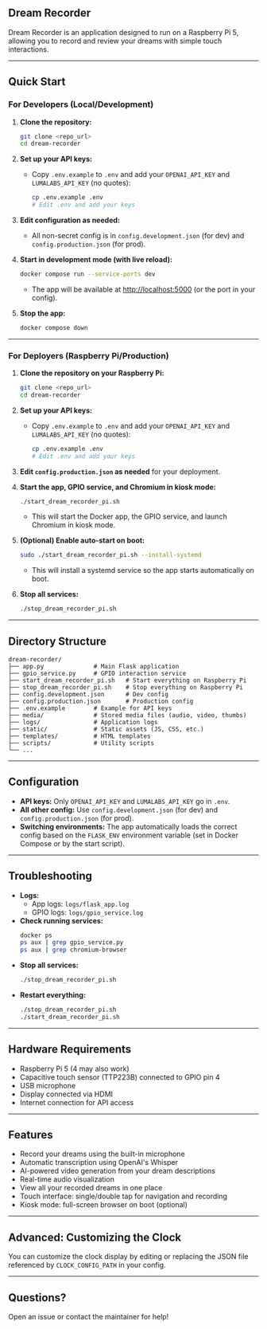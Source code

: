 ## Dream Recorder

Dream Recorder is an application designed to run on a Raspberry Pi 5, allowing you to record and review your dreams with simple touch interactions.

---

## Quick Start

### For Developers (Local/Development)

1. **Clone the repository:**
   ```bash
   git clone <repo_url>
   cd dream-recorder
   ```

2. **Set up your API keys:**
   - Copy `.env.example` to `.env` and add your `OPENAI_API_KEY` and `LUMALABS_API_KEY` (no quotes):
     ```bash
     cp .env.example .env
     # Edit .env and add your keys
     ```

3. **Edit configuration as needed:**
   - All non-secret config is in `config.development.json` (for dev) and `config.production.json` (for prod).

4. **Start in development mode (with live reload):**
   ```bash
   docker compose run --service-ports dev
   ```
   - The app will be available at [http://localhost:5000](http://localhost:5000) (or the port in your config).

5. **Stop the app:**
   ```bash
   docker compose down
   ```

---

### For Deployers (Raspberry Pi/Production)

1. **Clone the repository on your Raspberry Pi:**
   ```bash
   git clone <repo_url>
   cd dream-recorder
   ```

2. **Set up your API keys:**
   - Copy `.env.example` to `.env` and add your `OPENAI_API_KEY` and `LUMALABS_API_KEY` (no quotes):
     ```bash
     cp .env.example .env
     # Edit .env and add your keys
     ```

3. **Edit `config.production.json` as needed** for your deployment.

4. **Start the app, GPIO service, and Chromium in kiosk mode:**
   ```bash
   ./start_dream_recorder_pi.sh
   ```
   - This will start the Docker app, the GPIO service, and launch Chromium in kiosk mode.

5. **(Optional) Enable auto-start on boot:**
   ```bash
   sudo ./start_dream_recorder_pi.sh --install-systemd
   ```
   - This will install a systemd service so the app starts automatically on boot.

6. **Stop all services:**
   ```bash
   ./stop_dream_recorder_pi.sh
   ```

---

## Directory Structure

```
dream-recorder/
├── app.py              # Main Flask application
├── gpio_service.py     # GPIO interaction service
├── start_dream_recorder_pi.sh   # Start everything on Raspberry Pi
├── stop_dream_recorder_pi.sh    # Stop everything on Raspberry Pi
├── config.development.json      # Dev config
├── config.production.json       # Production config
├── .env.example        # Example for API keys
├── media/              # Stored media files (audio, video, thumbs)
├── logs/               # Application logs
├── static/             # Static assets (JS, CSS, etc.)
├── templates/          # HTML templates
├── scripts/            # Utility scripts
└── ...
```

---

## Configuration

- **API keys:** Only `OPENAI_API_KEY` and `LUMALABS_API_KEY` go in `.env`.
- **All other config:** Use `config.development.json` (for dev) and `config.production.json` (for prod).
- **Switching environments:** The app automatically loads the correct config based on the `FLASK_ENV` environment variable (set in Docker Compose or by the start script).

---

## Troubleshooting

- **Logs:**
  - App logs: `logs/flask_app.log`
  - GPIO logs: `logs/gpio_service.log`
- **Check running services:**
  ```bash
  docker ps
  ps aux | grep gpio_service.py
  ps aux | grep chromium-browser
  ```
- **Stop all services:**
  ```bash
  ./stop_dream_recorder_pi.sh
  ```
- **Restart everything:**
  ```bash
  ./stop_dream_recorder_pi.sh
  ./start_dream_recorder_pi.sh
  ```

---

## Hardware Requirements

- Raspberry Pi 5 (4 may also work)
- Capacitive touch sensor (TTP223B) connected to GPIO pin 4
- USB microphone
- Display connected via HDMI
- Internet connection for API access

---

## Features

- Record your dreams using the built-in microphone
- Automatic transcription using OpenAI's Whisper
- AI-powered video generation from your dream descriptions
- Real-time audio visualization
- View all your recorded dreams in one place
- Touch interface: single/double tap for navigation and recording
- Kiosk mode: full-screen browser on boot (optional)

---

## Advanced: Customizing the Clock

You can customize the clock display by editing or replacing the JSON file referenced by `CLOCK_CONFIG_PATH` in your config.

---

## Questions?

Open an issue or contact the maintainer for help!
